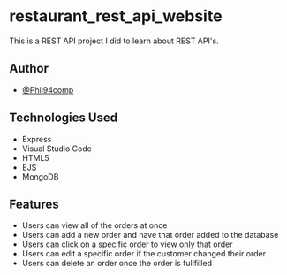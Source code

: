 # restaurant_rest_api_website

This is a REST API project I did to learn about REST API's.

## Author

- [@Phil94comp](https://www.github.com/Phil94comp)

## Technologies Used

* Express
* Visual Studio Code
* HTML5
* EJS
* MongoDB

## Features

- Users can view all of the orders at once
- Users can add a new order and have that order added to the database
- Users can click on a specific order to view only that order
- Users can edit a specific order if the customer changed their order
- Users can delete an order once the order is fullfilled

